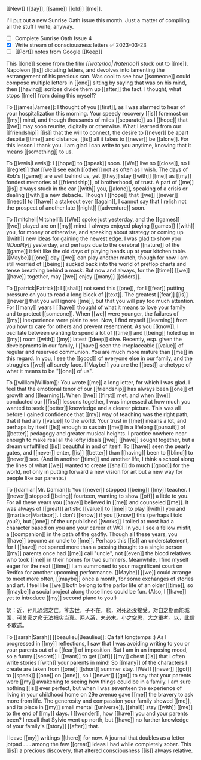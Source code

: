 [[New]] [[day]], [[same]] [[old]] [[me]].

I'll put out a new Sunrise Oath issue this month. Just a matter of compiling all the stuff I write, anyway.

- [ ] Complete Sunrise Oath Issue 4
- [x] Write stream of consciousness letters ✅ 2023-03-23
- [ ] [[Port]] notes from Google [[Keep]]

This [[one]] scene from the film *[[waterloo|Waterloo]]* stuck out to [[me]]. Napoleon [[is]] dictating letters, and devolves into lamenting the estrangement of his precious son. Was cool to see how [[someone]] could compose multiple letters in [[one]] sitting by saying that was on his mind, then [[having]] scribes divide them up [[after]] the fact. I thought, what stops [[me]] from doing this myself?

To [[james|James]]: I thought of you [[first]], as I was alarmed to hear of your hospitalization this morning. Your speedy recovery [[is]] foremost on [[my]] mind, and though thousands of miles [[separate]] us I [[hope]] that [[we]] may soon reunite, digitally or otherwise. What I learned from our [[friendship]] [[is]] that the will to connect, the desire to [[never]] be apart despite [[time]] and distance, [[is]] all it takes to [[never]] be [[alone]]. For this lesson I thank you. I am glad I can write to you anytime, knowing that it means [[something]] to us.

To [[lewis|Lewis]]: I [[hope]] to [[speak]] soon. [[We]] live so [[close]], so I [[regret]] that [[we]] see each [[other]] not as often as I wish. The days of Rob's [[game]] are well behind us, yet [[they]] stay [[with]] [[me]] as [[my]] fondest memories of [[friendship]], of brotherhood, of trust. A part of [[me]] [[is]] always stuck in the car [[with]] you, [[alone]], speaking of a crisis or dealing [[with]] a new debacle. Though I [[hope]] that [[we]] [[never]] [[need]] to [[have]] a stakeout ever [[again]], I cannot say that I relish not the prospect of another late [[night]] [[adventure]] soon.

To [[mitchell|Mitchell]]: [[We]] spoke just yesterday, and the [[games]] [[we]] played are on [[my]] mind. I always enjoyed playing [[games]] [[with]] you, for money or otherwise, and speaking about strategy or coming up [[with]] new ideas for gaining the newest edge. I was glad to show you *[[Duality]]* yesterday, and perhaps due to the cerebral [[nature]] of the [[game]] it felt like the old days of playing heads up at your kitchen table. [[Maybe]] [[one]] day [[we]] can play another match, though for now I am still worried of [[being]] sucked back into the world of preflop charts and tense breathing behind a mask. But now and always, for the [[time]] [[we]] [[have]] together, may [[we]] enjoy [[many]] [[ciders]].

To [[patrick|Patrick]]: I [[shall]] not send this [[one]], for I [[fear]] putting pressure on you to read a long block of [[text]]. The greatest [[fear]] [[is]] [[never]] that you will ignore [[me]], but that you will pay too much attention. For [[many]] years I [[have]] thought of what it means to love your family and to protect [[someone]]. When [[we]] were younger, the failures of [[my]] inexperience were plain to see. Now, I find myself [[learning]] from you how to care for others and prevent resentment. As you [[know]], I oscillate between wanting to spend a lot of [[time]] and [[being]] holed up in [[my]] room [[with]] [[my]] latest [[deep]] dive. Recently, esp. given the developments in our family, I [[have]] seen the irreplaceable [[value]] of regular and reserved communion. You are much more mature than [[me]] in this regard. In you, I see the [[good]] of everyone else in our family, and the struggles [[we]] all surely face. [[Maybe]] you are the [[best]] archetype of what it means to be "[[one]] of us". 

To [[william|William]]: You wrote [[me]] a long letter, for which I was glad. I feel that the emotional tenor of our [[friendship]] has always been [[one]] of growth and [[learning]]. When [[we]] [[first]] met, and when [[we]] conducted our [[first]] lessons together, I was impressed at how much you wanted to seek [[better]] knowledge and a clearer picture. This was all before I gained confidence that [[my]] way of teaching was the right path, that it had any [[value]] to the world. Your trust in [[me]] means a lot, and perhaps by itself [[is]] enough to sustain [[me]] in a lifelong [[pursuit]] of [[better]] pedagogy and greater musical heights. I practice nowhere near enough to make real all the lofty ideals [[we]] [[have]] sought together, but a dream unfulfilled [[is]] beautiful in and of itself. To [[have]] seen the pearly gates, and [[never]] enter, [[is]] [[better]] than [[having]] been to [[blind]] to [[never]] see. (And in another [[time]] and another life, I think a school along the lines of what [[we]] wanted to create [[shall]] do much [[good]] for the world, not only in putting forward a new vision for art but a new way for people like our parents.)

To [[damian|Mr. Damian]]: You [[never]] stopped [[being]] [[my]] teacher. I [[never]] stopped [[being]] fourteen, wanting to show [[off]] a little to you. For all these years you [[have]] believed in [[me]] and counseled [[me]]. It was always of [[great]] artistic [[value]] to [[me]] to play [[with]] you and [[martisor|Martisor]]. I don’t [[know]] if you [[know]] this (perhaps I told you?), but [[one]] of the unpublished [[works]] I toiled at most had a character based on you and your career at WCI. In you I see a fellow misfit, a [[companion]] in the path of the gadfly. Though all these years, you [[have]] become an uncle to [[me]]. Perhaps this [[is]] an understatement, for I [[have]] not spared more than a passing thought to a single person [[my]] parents once had [[me]] call "uncle", not [[even]] the blood relatives who took [[me]] in their homes for two summers. Meanwhile, I find myself eager for the next [[time]] I am summoned to your magnificent court on Redfox for another upcoming performance. [[Maybe]] [[we]] could arrange to meet more often, [[maybe]] once a month, for some exchanges of stories and art. I feel like [[we]] both belong to the parlor life of an older [[time]], so [[maybe]] a social project along those lines could be fun. (Also, I [[have]] yet to introduce [[my]] second piano to you!)

奶：近，孙儿恐您之亡。爷去世，子不在，悲，对死还没接受。对自之期而能城面，可关家之命无法把实当真。两人系，未必末。小之空思，大之重考。以，此信不敢送。

To [[sarah|Sarah]] [[beaulieu|Beaulieu]]: Ça fait longtemps :) As I progressed in [[my]] reflections, I saw that I was avoiding writing to you or your parents out of a [[fear]] of imposition. But I am in an imposing mood, so a funny [[secret]] I [[want]] to get [[off]] [[my]] chest [[is]] that I often write stories [[with]] your parents in mind! So [[many]] of the characters I create are taken from [[one]] [[short]] summer stay. [[We]] [[never]] [[got]] to [[speak]] [[one]] on [[one]], so I [[never]] [[got]] to say that your parents were [[my]] awakening to seeing how things could be in a family. I am sure nothing [[is]] ever perfect, but when I was seventeen the experience of living in your childhood home on 29e avenue gave [[me]] the bravery to ask more from life. The generosity and compassion your family showed [[me]], and its place in [[my]] small mental [[universe]], [[shall]] stay [[with]] [[me]] to the end of [[my]] days. I [[wonder]], how [[have]] you and your parents been? I recall that Sylvie went up north, but [[have]] no further knowledge of your family's [[story]] [[after]] that.

I leave [[my]] writings [[there]] for now. A journal that doubles as a letter jotpad . . . among the few [[great]] ideas I had while completely sober. This [[is]] a precious discovery, that altered consciousness [[is]] always relative.